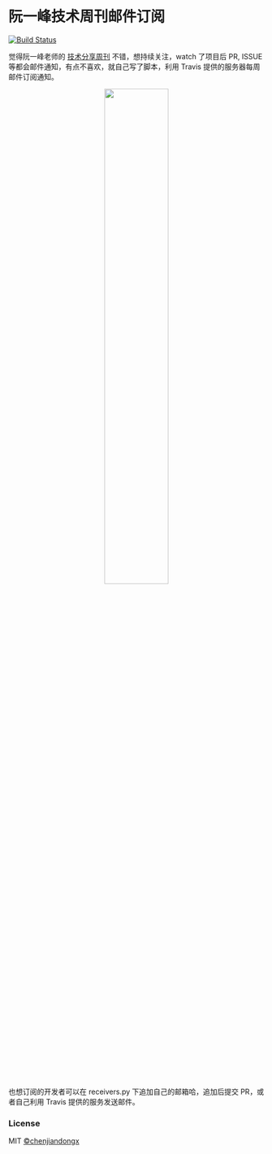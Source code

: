 # 阮一峰技术周刊邮件订阅

[![Build Status](https://travis-ci.org/chenjiandongx/weekly-email-subscribe.svg?branch=master)](https://travis-ci.org/chenjiandongx/weekly-email-subscribe)

觉得阮一峰老师的 [技术分享周刊](https://github.com/ruanyf/weekly) 不错，想持续关注，watch 了项目后 PR, ISSUE 等都会邮件通知，有点不喜欢，就自己写了脚本，利用 Travis 提供的服务器每周邮件订阅通知。

<div align="center">
    <img width="50%" src="https://user-images.githubusercontent.com/19553554/47614521-0832b000-dadc-11e8-9994-0951b75cae25.png">
</div>

也想订阅的开发者可以在 receivers.py 下追加自己的邮箱哈，追加后提交 PR，或者自己利用 Travis 提供的服务发送邮件。

### License

MIT [©chenjiandongx](https://github.com/chenjiandongx)
